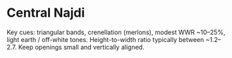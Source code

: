 # Central Najdi
Key cues: triangular bands, crenellation (merlons), modest WWR ~10–25%, light earth / off-white tones. Height-to-width ratio typically between ~1.2–2.7. Keep openings small and vertically aligned.
